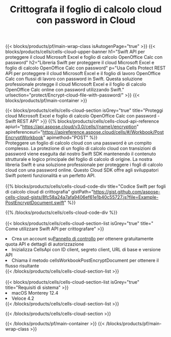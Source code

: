 ﻿---
title:  Crittografa il foglio di calcolo cloud con password in Cloud
description: API cloud e SDK per proteggere Microsoft Excel e OpenOffice Calc. Crittografa il foglio di calcolo cloud con password tramite Cells Cloud API. L'SDK supporta i tipi di linguaggi di sviluppo. Includono Android, C#, Go, Java, NodeJS, Perl, PHP, Python, Ruby e swift.
url: /it/swift/protect/encrypt-cloud-file-with-password/
---
{{< blocks/products/pf/main-wrap-class isAutogenPage="true" >}}
{{< blocks/products/cells/cells-cloud-upper-banner h1="Swift API per proteggere il cloud Microsoft Excel e foglio di calcolo OpenOffice Calc con password" h2="Libreria Swift per proteggere il cloud Microsoft Excel e foglio di calcolo OpenOffice Calc con password" p="Usa Cells Protect REST API per proteggere il cloud Microsoft Excel e il foglio di lavoro OpenOffice Calc con flussi di lavoro con password in Swift. Questa soluzione professionale protegge il cloud Microsoft Excel e il foglio di calcolo OpenOffice Calc online con password utilizzando Swift." urlsection="protect/Encrypt-cloud-file-with-password/" >}}
{{< blocks/products/pf/main-container >}}

{{< blocks/products/cells/cells-cloud-section isGrey="true" title="Proteggi cloud Microsoft Excel e foglio di calcolo OpenOffice Calc con password - Swift REST API" >}}
{{% blocks/products/cells/cells-cloud-api-reference apiurl="https://api.aspose.cloud/v3.0/cells/{name}/encryption" apireferenceurl="https://apireference.aspose.cloud/cells/#/Workbook/PostEncryptWorkbook" apimethod="POST" %}}
<br/>
Proteggere un foglio di calcolo cloud con una password è un compito complesso. La protezione di un foglio di calcolo cloud con transizioni di password viene eseguita dal nostro Swift SDK mantenendo il contenuto strutturale e logico principale del foglio di calcolo di origine. La nostra libreria Swift è una soluzione professionale per proteggere i fogli di calcolo cloud con una password online. Questo Cloud SDK offre agli sviluppatori Swift potenti funzionalità e un perfetto API.
<br/>
<br/>
{{% blocks/products/cells/cells-cloud-code-div title="Codice Swift per fogli di calcolo cloud di crittografia" gistPath="https://gist.github.com/aspose-cells-cloud-gists/8fc58a24a7afa9406ef61e1b40c55727.js?file=Example-PostEncryptDocument.swift" %}}
  
{{% /blocks/products/cells/cells-cloud-code-div %}}
<br/>
<br/>
{{< blocks/products/cells/cells-cloud-section-list isGrey="true" title=" Come utilizzare Swift API per crittografare" >}}
<li> Crea un account su<a href="https://dashboard.aspose.cloud/">Pannello di controllo</a> per ottenere gratuitamente quota API e dettagli di autorizzazione</li>
<li>Inizializza CellsApi con ID client, segreto client, URL di base e versione API</li>
<li>Chiama il metodo cellsWorkbookPostEncryptDocument per ottenere il flusso risultante</li>
{{< /blocks/products/cells/cells-cloud-section-list >}}
<br/>
<br/>
{{< blocks/products/cells/cells-cloud-section-list isGrey="true" title="Requisiti di sistema" >}}
<li>macOS Monterey 12.4</li>
<li>Veloce 4.2</li>
{{< /blocks/products/cells/cells-cloud-section-list >}}

{{< /blocks/products/cells/cells-cloud-section >}}

{{< /blocks/products/pf/main-container >}}
{{< /blocks/products/pf/main-wrap-class >}}
